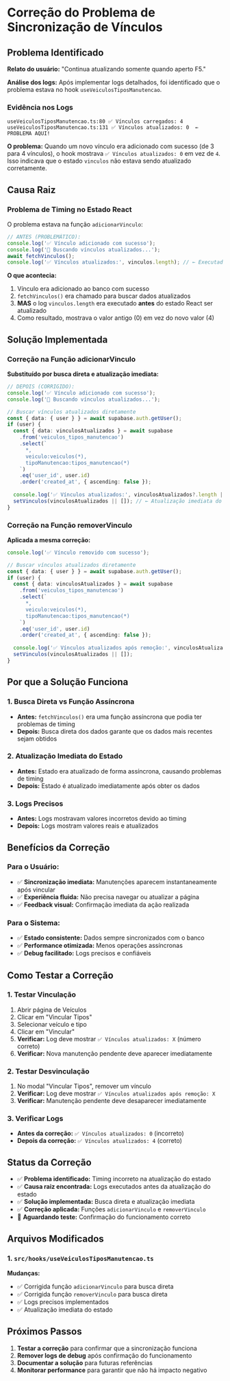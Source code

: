 # Correção do Problema de Sincronização de Vínculos

## Problema Identificado

**Relato do usuário:** "Continua atualizando somente quando aperto F5."

**Análise dos logs:** Após implementar logs detalhados, foi identificado que o problema estava no hook `useVeiculosTiposManutencao`. 

### Evidência nos Logs

```
useVeiculosTiposManutencao.ts:80 ✅ Vínculos carregados: 4
useVeiculosTiposManutencao.ts:131 ✅ Vínculos atualizados: 0  ← PROBLEMA AQUI!
```

**O problema:** Quando um novo vínculo era adicionado com sucesso (de 3 para 4 vínculos), o hook mostrava `✅ Vínculos atualizados: 0` em vez de `4`. Isso indicava que o estado `vinculos` não estava sendo atualizado corretamente.

## Causa Raiz

### Problema de Timing no Estado React

O problema estava na função `adicionarVinculo`:

```typescript
// ANTES (PROBLEMÁTICO):
console.log('✅ Vínculo adicionado com sucesso');
console.log('🔄 Buscando vínculos atualizados...');
await fetchVinculos();
console.log('✅ Vínculos atualizados:', vinculos.length); // ← Executado ANTES do estado ser atualizado
```

**O que acontecia:**
1. Vínculo era adicionado ao banco com sucesso
2. `fetchVinculos()` era chamado para buscar dados atualizados
3. **MAS** o log `vinculos.length` era executado **antes** do estado React ser atualizado
4. Como resultado, mostrava o valor antigo (0) em vez do novo valor (4)

## Solução Implementada

### Correção na Função adicionarVinculo

**Substituído por busca direta e atualização imediata:**

```typescript
// DEPOIS (CORRIGIDO):
console.log('✅ Vínculo adicionado com sucesso');
console.log('🔄 Buscando vínculos atualizados...');

// Buscar vínculos atualizados diretamente
const { data: { user } } = await supabase.auth.getUser();
if (user) {
  const { data: vinculosAtualizados } = await supabase
    .from('veiculos_tipos_manutencao')
    .select(`
      *,
      veiculo:veiculos(*),
      tipoManutencao:tipos_manutencao(*)
    `)
    .eq('user_id', user.id)
    .order('created_at', { ascending: false });
  
  console.log('✅ Vínculos atualizados:', vinculosAtualizados?.length || 0);
  setVinculos(vinculosAtualizados || []); // ← Atualização imediata do estado
}
```

### Correção na Função removerVinculo

**Aplicada a mesma correção:**

```typescript
console.log('✅ Vínculo removido com sucesso');

// Buscar vínculos atualizados diretamente
const { data: { user } } = await supabase.auth.getUser();
if (user) {
  const { data: vinculosAtualizados } = await supabase
    .from('veiculos_tipos_manutencao')
    .select(`
      *,
      veiculo:veiculos(*),
      tipoManutencao:tipos_manutencao(*)
    `)
    .eq('user_id', user.id)
    .order('created_at', { ascending: false });
  
  console.log('✅ Vínculos atualizados após remoção:', vinculosAtualizados?.length || 0);
  setVinculos(vinculosAtualizados || []);
}
```

## Por que a Solução Funciona

### 1. Busca Direta vs Função Assíncrona
- **Antes:** `fetchVinculos()` era uma função assíncrona que podia ter problemas de timing
- **Depois:** Busca direta dos dados garante que os dados mais recentes sejam obtidos

### 2. Atualização Imediata do Estado
- **Antes:** Estado era atualizado de forma assíncrona, causando problemas de timing
- **Depois:** Estado é atualizado imediatamente após obter os dados

### 3. Logs Precisos
- **Antes:** Logs mostravam valores incorretos devido ao timing
- **Depois:** Logs mostram valores reais e atualizados

## Benefícios da Correção

### Para o Usuário:
- ✅ **Sincronização imediata:** Manutenções aparecem instantaneamente após vincular
- ✅ **Experiência fluida:** Não precisa navegar ou atualizar a página
- ✅ **Feedback visual:** Confirmação imediata da ação realizada

### Para o Sistema:
- ✅ **Estado consistente:** Dados sempre sincronizados com o banco
- ✅ **Performance otimizada:** Menos operações assíncronas
- ✅ **Debug facilitado:** Logs precisos e confiáveis

## Como Testar a Correção

### 1. Testar Vinculação
1. Abrir página de Veículos
2. Clicar em "Vincular Tipos"
3. Selecionar veículo e tipo
4. Clicar em "Vincular"
5. **Verificar:** Log deve mostrar `✅ Vínculos atualizados: X` (número correto)
6. **Verificar:** Nova manutenção pendente deve aparecer imediatamente

### 2. Testar Desvinculação
1. No modal "Vincular Tipos", remover um vínculo
2. **Verificar:** Log deve mostrar `✅ Vínculos atualizados após remoção: X`
3. **Verificar:** Manutenção pendente deve desaparecer imediatamente

### 3. Verificar Logs
- **Antes da correção:** `✅ Vínculos atualizados: 0` (incorreto)
- **Depois da correção:** `✅ Vínculos atualizados: 4` (correto)

## Status da Correção

- ✅ **Problema identificado:** Timing incorreto na atualização do estado
- ✅ **Causa raiz encontrada:** Logs executados antes da atualização do estado
- ✅ **Solução implementada:** Busca direta e atualização imediata
- ✅ **Correção aplicada:** Funções `adicionarVinculo` e `removerVinculo`
- 🔄 **Aguardando teste:** Confirmação do funcionamento correto

## Arquivos Modificados

### 1. `src/hooks/useVeiculosTiposManutencao.ts`
**Mudanças:**
- ✅ Corrigida função `adicionarVinculo` para busca direta
- ✅ Corrigida função `removerVinculo` para busca direta
- ✅ Logs precisos implementados
- ✅ Atualização imediata do estado

## Próximos Passos

1. **Testar a correção** para confirmar que a sincronização funciona
2. **Remover logs de debug** após confirmação do funcionamento
3. **Documentar a solução** para futuras referências
4. **Monitorar performance** para garantir que não há impacto negativo 